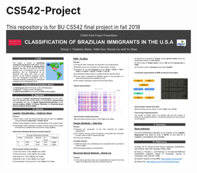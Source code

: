 # CS542-Project
This repository is for BU CS542 final project in fall 2018
![image](https://github.com/YuZ1225/CS542-Project/blob/master/CS542_poster.PNG)

